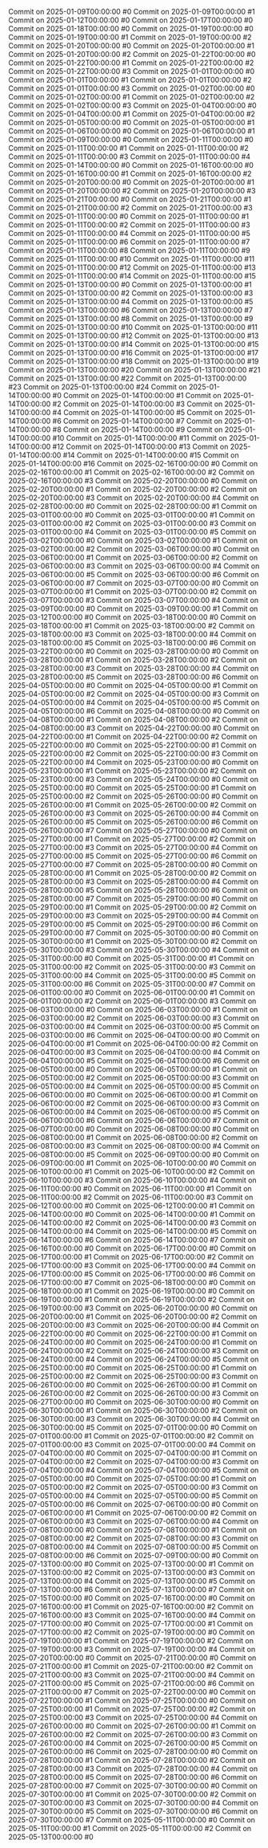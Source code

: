 Commit on 2025-01-09T00:00:00 #0
Commit on 2025-01-09T00:00:00 #1
Commit on 2025-01-12T00:00:00 #0
Commit on 2025-01-17T00:00:00 #0
Commit on 2025-01-18T00:00:00 #0
Commit on 2025-01-19T00:00:00 #0
Commit on 2025-01-19T00:00:00 #1
Commit on 2025-01-19T00:00:00 #2
Commit on 2025-01-20T00:00:00 #0
Commit on 2025-01-20T00:00:00 #1
Commit on 2025-01-20T00:00:00 #2
Commit on 2025-01-22T00:00:00 #0
Commit on 2025-01-22T00:00:00 #1
Commit on 2025-01-22T00:00:00 #2
Commit on 2025-01-22T00:00:00 #3
Commit on 2025-01-01T00:00:00 #0
Commit on 2025-01-01T00:00:00 #1
Commit on 2025-01-01T00:00:00 #2
Commit on 2025-01-01T00:00:00 #3
Commit on 2025-01-02T00:00:00 #0
Commit on 2025-01-02T00:00:00 #1
Commit on 2025-01-02T00:00:00 #2
Commit on 2025-01-02T00:00:00 #3
Commit on 2025-01-04T00:00:00 #0
Commit on 2025-01-04T00:00:00 #1
Commit on 2025-01-04T00:00:00 #2
Commit on 2025-01-05T00:00:00 #0
Commit on 2025-01-05T00:00:00 #1
Commit on 2025-01-06T00:00:00 #0
Commit on 2025-01-06T00:00:00 #1
Commit on 2025-01-09T00:00:00 #0
Commit on 2025-01-11T00:00:00 #0
Commit on 2025-01-11T00:00:00 #1
Commit on 2025-01-11T00:00:00 #2
Commit on 2025-01-11T00:00:00 #3
Commit on 2025-01-11T00:00:00 #4
Commit on 2025-01-14T00:00:00 #0
Commit on 2025-01-16T00:00:00 #0
Commit on 2025-01-16T00:00:00 #1
Commit on 2025-01-16T00:00:00 #2
Commit on 2025-01-20T00:00:00 #0
Commit on 2025-01-20T00:00:00 #1
Commit on 2025-01-20T00:00:00 #2
Commit on 2025-01-20T00:00:00 #3
Commit on 2025-01-21T00:00:00 #0
Commit on 2025-01-21T00:00:00 #1
Commit on 2025-01-21T00:00:00 #2
Commit on 2025-01-21T00:00:00 #3
Commit on 2025-01-11T00:00:00 #0
Commit on 2025-01-11T00:00:00 #1
Commit on 2025-01-11T00:00:00 #2
Commit on 2025-01-11T00:00:00 #3
Commit on 2025-01-11T00:00:00 #4
Commit on 2025-01-11T00:00:00 #5
Commit on 2025-01-11T00:00:00 #6
Commit on 2025-01-11T00:00:00 #7
Commit on 2025-01-11T00:00:00 #8
Commit on 2025-01-11T00:00:00 #9
Commit on 2025-01-11T00:00:00 #10
Commit on 2025-01-11T00:00:00 #11
Commit on 2025-01-11T00:00:00 #12
Commit on 2025-01-11T00:00:00 #13
Commit on 2025-01-11T00:00:00 #14
Commit on 2025-01-11T00:00:00 #15
Commit on 2025-01-13T00:00:00 #0
Commit on 2025-01-13T00:00:00 #1
Commit on 2025-01-13T00:00:00 #2
Commit on 2025-01-13T00:00:00 #3
Commit on 2025-01-13T00:00:00 #4
Commit on 2025-01-13T00:00:00 #5
Commit on 2025-01-13T00:00:00 #6
Commit on 2025-01-13T00:00:00 #7
Commit on 2025-01-13T00:00:00 #8
Commit on 2025-01-13T00:00:00 #9
Commit on 2025-01-13T00:00:00 #10
Commit on 2025-01-13T00:00:00 #11
Commit on 2025-01-13T00:00:00 #12
Commit on 2025-01-13T00:00:00 #13
Commit on 2025-01-13T00:00:00 #14
Commit on 2025-01-13T00:00:00 #15
Commit on 2025-01-13T00:00:00 #16
Commit on 2025-01-13T00:00:00 #17
Commit on 2025-01-13T00:00:00 #18
Commit on 2025-01-13T00:00:00 #19
Commit on 2025-01-13T00:00:00 #20
Commit on 2025-01-13T00:00:00 #21
Commit on 2025-01-13T00:00:00 #22
Commit on 2025-01-13T00:00:00 #23
Commit on 2025-01-13T00:00:00 #24
Commit on 2025-01-14T00:00:00 #0
Commit on 2025-01-14T00:00:00 #1
Commit on 2025-01-14T00:00:00 #2
Commit on 2025-01-14T00:00:00 #3
Commit on 2025-01-14T00:00:00 #4
Commit on 2025-01-14T00:00:00 #5
Commit on 2025-01-14T00:00:00 #6
Commit on 2025-01-14T00:00:00 #7
Commit on 2025-01-14T00:00:00 #8
Commit on 2025-01-14T00:00:00 #9
Commit on 2025-01-14T00:00:00 #10
Commit on 2025-01-14T00:00:00 #11
Commit on 2025-01-14T00:00:00 #12
Commit on 2025-01-14T00:00:00 #13
Commit on 2025-01-14T00:00:00 #14
Commit on 2025-01-14T00:00:00 #15
Commit on 2025-01-14T00:00:00 #16
Commit on 2025-02-16T00:00:00 #0
Commit on 2025-02-16T00:00:00 #1
Commit on 2025-02-16T00:00:00 #2
Commit on 2025-02-16T00:00:00 #3
Commit on 2025-02-20T00:00:00 #0
Commit on 2025-02-20T00:00:00 #1
Commit on 2025-02-20T00:00:00 #2
Commit on 2025-02-20T00:00:00 #3
Commit on 2025-02-20T00:00:00 #4
Commit on 2025-02-28T00:00:00 #0
Commit on 2025-02-28T00:00:00 #1
Commit on 2025-03-01T00:00:00 #0
Commit on 2025-03-01T00:00:00 #1
Commit on 2025-03-01T00:00:00 #2
Commit on 2025-03-01T00:00:00 #3
Commit on 2025-03-01T00:00:00 #4
Commit on 2025-03-01T00:00:00 #5
Commit on 2025-03-02T00:00:00 #0
Commit on 2025-03-02T00:00:00 #1
Commit on 2025-03-02T00:00:00 #2
Commit on 2025-03-06T00:00:00 #0
Commit on 2025-03-06T00:00:00 #1
Commit on 2025-03-06T00:00:00 #2
Commit on 2025-03-06T00:00:00 #3
Commit on 2025-03-06T00:00:00 #4
Commit on 2025-03-06T00:00:00 #5
Commit on 2025-03-06T00:00:00 #6
Commit on 2025-03-06T00:00:00 #7
Commit on 2025-03-07T00:00:00 #0
Commit on 2025-03-07T00:00:00 #1
Commit on 2025-03-07T00:00:00 #2
Commit on 2025-03-07T00:00:00 #3
Commit on 2025-03-07T00:00:00 #4
Commit on 2025-03-09T00:00:00 #0
Commit on 2025-03-09T00:00:00 #1
Commit on 2025-03-12T00:00:00 #0
Commit on 2025-03-18T00:00:00 #0
Commit on 2025-03-18T00:00:00 #1
Commit on 2025-03-18T00:00:00 #2
Commit on 2025-03-18T00:00:00 #3
Commit on 2025-03-18T00:00:00 #4
Commit on 2025-03-18T00:00:00 #5
Commit on 2025-03-18T00:00:00 #6
Commit on 2025-03-22T00:00:00 #0
Commit on 2025-03-28T00:00:00 #0
Commit on 2025-03-28T00:00:00 #1
Commit on 2025-03-28T00:00:00 #2
Commit on 2025-03-28T00:00:00 #3
Commit on 2025-03-28T00:00:00 #4
Commit on 2025-03-28T00:00:00 #5
Commit on 2025-03-28T00:00:00 #6
Commit on 2025-04-05T00:00:00 #0
Commit on 2025-04-05T00:00:00 #1
Commit on 2025-04-05T00:00:00 #2
Commit on 2025-04-05T00:00:00 #3
Commit on 2025-04-05T00:00:00 #4
Commit on 2025-04-05T00:00:00 #5
Commit on 2025-04-05T00:00:00 #6
Commit on 2025-04-08T00:00:00 #0
Commit on 2025-04-08T00:00:00 #1
Commit on 2025-04-08T00:00:00 #2
Commit on 2025-04-08T00:00:00 #3
Commit on 2025-04-22T00:00:00 #0
Commit on 2025-04-22T00:00:00 #1
Commit on 2025-04-22T00:00:00 #2
Commit on 2025-05-22T00:00:00 #0
Commit on 2025-05-22T00:00:00 #1
Commit on 2025-05-22T00:00:00 #2
Commit on 2025-05-22T00:00:00 #3
Commit on 2025-05-22T00:00:00 #4
Commit on 2025-05-23T00:00:00 #0
Commit on 2025-05-23T00:00:00 #1
Commit on 2025-05-23T00:00:00 #2
Commit on 2025-05-23T00:00:00 #3
Commit on 2025-05-24T00:00:00 #0
Commit on 2025-05-25T00:00:00 #0
Commit on 2025-05-25T00:00:00 #1
Commit on 2025-05-25T00:00:00 #2
Commit on 2025-05-26T00:00:00 #0
Commit on 2025-05-26T00:00:00 #1
Commit on 2025-05-26T00:00:00 #2
Commit on 2025-05-26T00:00:00 #3
Commit on 2025-05-26T00:00:00 #4
Commit on 2025-05-26T00:00:00 #5
Commit on 2025-05-26T00:00:00 #6
Commit on 2025-05-26T00:00:00 #7
Commit on 2025-05-27T00:00:00 #0
Commit on 2025-05-27T00:00:00 #1
Commit on 2025-05-27T00:00:00 #2
Commit on 2025-05-27T00:00:00 #3
Commit on 2025-05-27T00:00:00 #4
Commit on 2025-05-27T00:00:00 #5
Commit on 2025-05-27T00:00:00 #6
Commit on 2025-05-27T00:00:00 #7
Commit on 2025-05-28T00:00:00 #0
Commit on 2025-05-28T00:00:00 #1
Commit on 2025-05-28T00:00:00 #2
Commit on 2025-05-28T00:00:00 #3
Commit on 2025-05-28T00:00:00 #4
Commit on 2025-05-28T00:00:00 #5
Commit on 2025-05-28T00:00:00 #6
Commit on 2025-05-28T00:00:00 #7
Commit on 2025-05-29T00:00:00 #0
Commit on 2025-05-29T00:00:00 #1
Commit on 2025-05-29T00:00:00 #2
Commit on 2025-05-29T00:00:00 #3
Commit on 2025-05-29T00:00:00 #4
Commit on 2025-05-29T00:00:00 #5
Commit on 2025-05-29T00:00:00 #6
Commit on 2025-05-29T00:00:00 #7
Commit on 2025-05-30T00:00:00 #0
Commit on 2025-05-30T00:00:00 #1
Commit on 2025-05-30T00:00:00 #2
Commit on 2025-05-30T00:00:00 #3
Commit on 2025-05-30T00:00:00 #4
Commit on 2025-05-31T00:00:00 #0
Commit on 2025-05-31T00:00:00 #1
Commit on 2025-05-31T00:00:00 #2
Commit on 2025-05-31T00:00:00 #3
Commit on 2025-05-31T00:00:00 #4
Commit on 2025-05-31T00:00:00 #5
Commit on 2025-05-31T00:00:00 #6
Commit on 2025-05-31T00:00:00 #7
Commit on 2025-06-01T00:00:00 #0
Commit on 2025-06-01T00:00:00 #1
Commit on 2025-06-01T00:00:00 #2
Commit on 2025-06-01T00:00:00 #3
Commit on 2025-06-03T00:00:00 #0
Commit on 2025-06-03T00:00:00 #1
Commit on 2025-06-03T00:00:00 #2
Commit on 2025-06-03T00:00:00 #3
Commit on 2025-06-03T00:00:00 #4
Commit on 2025-06-03T00:00:00 #5
Commit on 2025-06-03T00:00:00 #6
Commit on 2025-06-04T00:00:00 #0
Commit on 2025-06-04T00:00:00 #1
Commit on 2025-06-04T00:00:00 #2
Commit on 2025-06-04T00:00:00 #3
Commit on 2025-06-04T00:00:00 #4
Commit on 2025-06-04T00:00:00 #5
Commit on 2025-06-04T00:00:00 #6
Commit on 2025-06-05T00:00:00 #0
Commit on 2025-06-05T00:00:00 #1
Commit on 2025-06-05T00:00:00 #2
Commit on 2025-06-05T00:00:00 #3
Commit on 2025-06-05T00:00:00 #4
Commit on 2025-06-05T00:00:00 #5
Commit on 2025-06-06T00:00:00 #0
Commit on 2025-06-06T00:00:00 #1
Commit on 2025-06-06T00:00:00 #2
Commit on 2025-06-06T00:00:00 #3
Commit on 2025-06-06T00:00:00 #4
Commit on 2025-06-06T00:00:00 #5
Commit on 2025-06-06T00:00:00 #6
Commit on 2025-06-06T00:00:00 #7
Commit on 2025-06-07T00:00:00 #0
Commit on 2025-06-08T00:00:00 #0
Commit on 2025-06-08T00:00:00 #1
Commit on 2025-06-08T00:00:00 #2
Commit on 2025-06-08T00:00:00 #3
Commit on 2025-06-08T00:00:00 #4
Commit on 2025-06-08T00:00:00 #5
Commit on 2025-06-09T00:00:00 #0
Commit on 2025-06-09T00:00:00 #1
Commit on 2025-06-10T00:00:00 #0
Commit on 2025-06-10T00:00:00 #1
Commit on 2025-06-10T00:00:00 #2
Commit on 2025-06-10T00:00:00 #3
Commit on 2025-06-10T00:00:00 #4
Commit on 2025-06-11T00:00:00 #0
Commit on 2025-06-11T00:00:00 #1
Commit on 2025-06-11T00:00:00 #2
Commit on 2025-06-11T00:00:00 #3
Commit on 2025-06-12T00:00:00 #0
Commit on 2025-06-12T00:00:00 #1
Commit on 2025-06-14T00:00:00 #0
Commit on 2025-06-14T00:00:00 #1
Commit on 2025-06-14T00:00:00 #2
Commit on 2025-06-14T00:00:00 #3
Commit on 2025-06-14T00:00:00 #4
Commit on 2025-06-14T00:00:00 #5
Commit on 2025-06-14T00:00:00 #6
Commit on 2025-06-14T00:00:00 #7
Commit on 2025-06-16T00:00:00 #0
Commit on 2025-06-17T00:00:00 #0
Commit on 2025-06-17T00:00:00 #1
Commit on 2025-06-17T00:00:00 #2
Commit on 2025-06-17T00:00:00 #3
Commit on 2025-06-17T00:00:00 #4
Commit on 2025-06-17T00:00:00 #5
Commit on 2025-06-17T00:00:00 #6
Commit on 2025-06-17T00:00:00 #7
Commit on 2025-06-18T00:00:00 #0
Commit on 2025-06-18T00:00:00 #1
Commit on 2025-06-19T00:00:00 #0
Commit on 2025-06-19T00:00:00 #1
Commit on 2025-06-19T00:00:00 #2
Commit on 2025-06-19T00:00:00 #3
Commit on 2025-06-20T00:00:00 #0
Commit on 2025-06-20T00:00:00 #1
Commit on 2025-06-20T00:00:00 #2
Commit on 2025-06-20T00:00:00 #3
Commit on 2025-06-20T00:00:00 #4
Commit on 2025-06-22T00:00:00 #0
Commit on 2025-06-22T00:00:00 #1
Commit on 2025-06-24T00:00:00 #0
Commit on 2025-06-24T00:00:00 #1
Commit on 2025-06-24T00:00:00 #2
Commit on 2025-06-24T00:00:00 #3
Commit on 2025-06-24T00:00:00 #4
Commit on 2025-06-24T00:00:00 #5
Commit on 2025-06-25T00:00:00 #0
Commit on 2025-06-25T00:00:00 #1
Commit on 2025-06-25T00:00:00 #2
Commit on 2025-06-25T00:00:00 #3
Commit on 2025-06-26T00:00:00 #0
Commit on 2025-06-26T00:00:00 #1
Commit on 2025-06-26T00:00:00 #2
Commit on 2025-06-26T00:00:00 #3
Commit on 2025-06-27T00:00:00 #0
Commit on 2025-06-30T00:00:00 #0
Commit on 2025-06-30T00:00:00 #1
Commit on 2025-06-30T00:00:00 #2
Commit on 2025-06-30T00:00:00 #3
Commit on 2025-06-30T00:00:00 #4
Commit on 2025-06-30T00:00:00 #5
Commit on 2025-07-01T00:00:00 #0
Commit on 2025-07-01T00:00:00 #1
Commit on 2025-07-01T00:00:00 #2
Commit on 2025-07-01T00:00:00 #3
Commit on 2025-07-01T00:00:00 #4
Commit on 2025-07-04T00:00:00 #0
Commit on 2025-07-04T00:00:00 #1
Commit on 2025-07-04T00:00:00 #2
Commit on 2025-07-04T00:00:00 #3
Commit on 2025-07-04T00:00:00 #4
Commit on 2025-07-04T00:00:00 #5
Commit on 2025-07-05T00:00:00 #0
Commit on 2025-07-05T00:00:00 #1
Commit on 2025-07-05T00:00:00 #2
Commit on 2025-07-05T00:00:00 #3
Commit on 2025-07-05T00:00:00 #4
Commit on 2025-07-05T00:00:00 #5
Commit on 2025-07-05T00:00:00 #6
Commit on 2025-07-06T00:00:00 #0
Commit on 2025-07-06T00:00:00 #1
Commit on 2025-07-06T00:00:00 #2
Commit on 2025-07-06T00:00:00 #3
Commit on 2025-07-06T00:00:00 #4
Commit on 2025-07-08T00:00:00 #0
Commit on 2025-07-08T00:00:00 #1
Commit on 2025-07-08T00:00:00 #2
Commit on 2025-07-08T00:00:00 #3
Commit on 2025-07-08T00:00:00 #4
Commit on 2025-07-08T00:00:00 #5
Commit on 2025-07-08T00:00:00 #6
Commit on 2025-07-09T00:00:00 #0
Commit on 2025-07-13T00:00:00 #0
Commit on 2025-07-13T00:00:00 #1
Commit on 2025-07-13T00:00:00 #2
Commit on 2025-07-13T00:00:00 #3
Commit on 2025-07-13T00:00:00 #4
Commit on 2025-07-13T00:00:00 #5
Commit on 2025-07-13T00:00:00 #6
Commit on 2025-07-13T00:00:00 #7
Commit on 2025-07-15T00:00:00 #0
Commit on 2025-07-16T00:00:00 #0
Commit on 2025-07-16T00:00:00 #1
Commit on 2025-07-16T00:00:00 #2
Commit on 2025-07-16T00:00:00 #3
Commit on 2025-07-16T00:00:00 #4
Commit on 2025-07-17T00:00:00 #0
Commit on 2025-07-17T00:00:00 #1
Commit on 2025-07-17T00:00:00 #2
Commit on 2025-07-19T00:00:00 #0
Commit on 2025-07-19T00:00:00 #1
Commit on 2025-07-19T00:00:00 #2
Commit on 2025-07-19T00:00:00 #3
Commit on 2025-07-19T00:00:00 #4
Commit on 2025-07-20T00:00:00 #0
Commit on 2025-07-21T00:00:00 #0
Commit on 2025-07-21T00:00:00 #1
Commit on 2025-07-21T00:00:00 #2
Commit on 2025-07-21T00:00:00 #3
Commit on 2025-07-21T00:00:00 #4
Commit on 2025-07-21T00:00:00 #5
Commit on 2025-07-21T00:00:00 #6
Commit on 2025-07-21T00:00:00 #7
Commit on 2025-07-22T00:00:00 #0
Commit on 2025-07-22T00:00:00 #1
Commit on 2025-07-25T00:00:00 #0
Commit on 2025-07-25T00:00:00 #1
Commit on 2025-07-25T00:00:00 #2
Commit on 2025-07-25T00:00:00 #3
Commit on 2025-07-25T00:00:00 #4
Commit on 2025-07-26T00:00:00 #0
Commit on 2025-07-26T00:00:00 #1
Commit on 2025-07-26T00:00:00 #2
Commit on 2025-07-26T00:00:00 #3
Commit on 2025-07-26T00:00:00 #4
Commit on 2025-07-26T00:00:00 #5
Commit on 2025-07-26T00:00:00 #6
Commit on 2025-07-28T00:00:00 #0
Commit on 2025-07-28T00:00:00 #1
Commit on 2025-07-28T00:00:00 #2
Commit on 2025-07-28T00:00:00 #3
Commit on 2025-07-28T00:00:00 #4
Commit on 2025-07-28T00:00:00 #5
Commit on 2025-07-28T00:00:00 #6
Commit on 2025-07-28T00:00:00 #7
Commit on 2025-07-30T00:00:00 #0
Commit on 2025-07-30T00:00:00 #1
Commit on 2025-07-30T00:00:00 #2
Commit on 2025-07-30T00:00:00 #3
Commit on 2025-07-30T00:00:00 #4
Commit on 2025-07-30T00:00:00 #5
Commit on 2025-07-30T00:00:00 #6
Commit on 2025-07-30T00:00:00 #7
Commit on 2025-05-11T00:00:00 #0
Commit on 2025-05-11T00:00:00 #1
Commit on 2025-05-11T00:00:00 #2
Commit on 2025-05-13T00:00:00 #0
